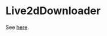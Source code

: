 # Live2dDownloader
See <a href="https://2y.cc/2020/03/09/一个下载Live2d模型的小工具/" target="_blank">here</a>.